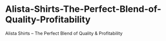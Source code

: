 # Alista-Shirts-The-Perfect-Blend-of-Quality-Profitability
Alista Shirts – The Perfect Blend of Quality &amp; Profitability
